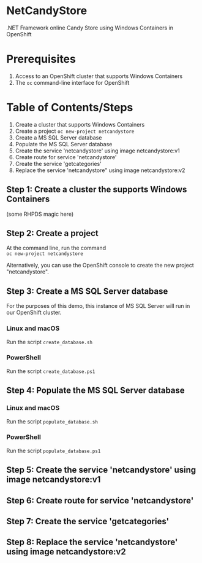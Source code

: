 # NetCandyStore
.NET Framework online Candy Store using Windows Containers in OpenShift

# Prerequisites
1. Access to an OpenShift cluster that supports Windows Containers
1. The `oc` command-line interface for OpenShift

# Table of Contents/Steps
1. Create a cluster that supports Windows Containers
1. Create a project `oc new-project netcandystore`
1. Create a MS SQL Server database
1. Populate the MS SQL Server database
1. Create the service 'netcandystore' using image netcandystore:v1
1. Create route for service 'netcandystore'
1. Create the service 'getcategories'
1. Replace the service 'netcandystore" using image netcandystore:v2

## Step 1: Create a cluster the supports Windows Containers
(some RHPDS magic here)

## Step 2: Create a project
At the command line, run the command  
`oc new-project netcandystore`

Alternatively, you can use the OpenShift console to create the new project "netcandystore".

## Step 3: Create a MS SQL Server database
For the purposes of this demo, this instance of MS SQL Server will run in our OpenShift cluster.

### Linux and macOS
Run the script `create_database.sh`  

### PowerShell
Run the script `create_database.ps1`

## Step 4: Populate the MS SQL Server database
### Linux and macOS
Run the script `populate_database.sh`
### PowerShell
Run the script `populate_database.ps1`
## Step 5: Create the service 'netcandystore' using image netcandystore:v1
## Step 6: Create route for service 'netcandystore'
## Step 7: Create the service 'getcategories'
## Step 8: Replace the service 'netcandystore' using image netcandystore:v2
